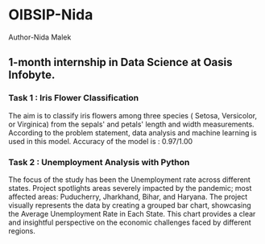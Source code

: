 # OIBSIP-Nida

Author-Nida Malek

## 1-month internship in Data Science at Oasis Infobyte.

### Task 1 : Iris Flower Classification

The aim is to classify iris flowers among three species ( Setosa, Versicolor, or Virginica) from the sepals' and petals' length and width measurements. 
According to the problem statement, data analysis and machine learning is used in this model.
Accuracy of the model is : 0.97/1.00


### Task 2 : Unemployment Analysis with Python

The focus of the study has been the Unemployment rate across different states.
Project spotlights areas severely impacted by the pandemic; most affected areas: Puducherry,  Jharkhand,  Bihar, and Haryana.
The project visually represents the data by creating a grouped bar chart, showcasing the Average Unemployment Rate in Each State. 
This chart provides a clear and insightful perspective on the economic challenges faced by different regions.
